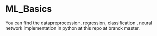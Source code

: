 # ML_Basics
You can find the datapreprocession, regression, classification , neural network implementation in python at this repo at branck master.
